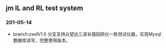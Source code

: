
## jm IL and RL test system
### 201-05-14 
* branch:zwdV1.0 分支支持众望达三波长插回损仪一款测试仪器，实现Mysql数据库读写，完整使用版本。
